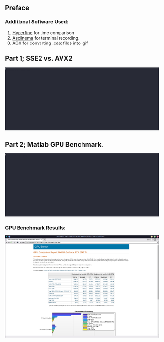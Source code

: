 ## Preface
### Additional Software Used:
1. [Hyperfine](https://github.com/sharkdp/hyperfine) for time comparison
2. [Asciinema](https://asciinema.org/) for terminal recording.
3. [AGG](https://github.com/asciinema/agg) for converting .cast files into .gif

## Part 1; SSE2 vs. AVX2
![Please notify trm109@case.edu if you can't see the gif](./part1.gif)

## Part 2; Matlab GPU Benchmark.
![Please notify trm109@case.edu if you can't see the gif](./part2.gif)
### GPU Benchmark Results:
![Please notify trm109@case.edu if you can't see the image](./Screenshot_20230327_143949.png)
